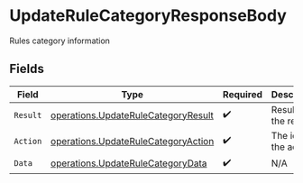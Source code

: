 # UpdateRuleCategoryResponseBody

Rules category information


## Fields

| Field                                                                                      | Type                                                                                       | Required                                                                                   | Description                                                                                |
| ------------------------------------------------------------------------------------------ | ------------------------------------------------------------------------------------------ | ------------------------------------------------------------------------------------------ | ------------------------------------------------------------------------------------------ |
| `Result`                                                                                   | [operations.UpdateRuleCategoryResult](../../models/operations/updaterulecategoryresult.md) | :heavy_check_mark:                                                                         | Result of the request                                                                      |
| `Action`                                                                                   | [operations.UpdateRuleCategoryAction](../../models/operations/updaterulecategoryaction.md) | :heavy_check_mark:                                                                         | The id of the action                                                                       |
| `Data`                                                                                     | [operations.UpdateRuleCategoryData](../../models/operations/updaterulecategorydata.md)     | :heavy_check_mark:                                                                         | N/A                                                                                        |